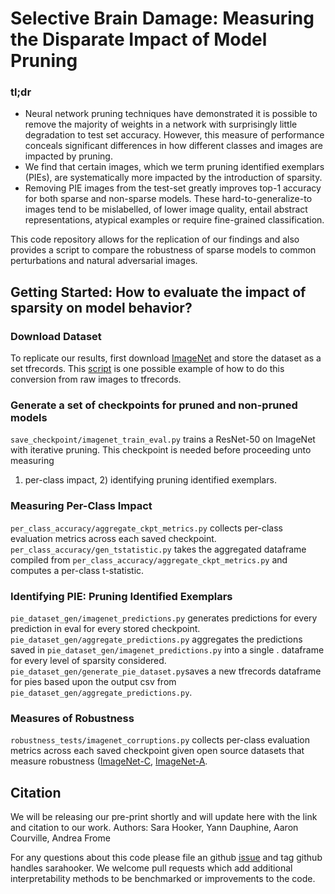 # Selective Brain Damage: Measuring the Disparate Impact of Model Pruning

### tl;dr

- Neural network pruning techniques have demonstrated it is possible to remove the majority of weights in a network with surprisingly little degradation to test set accuracy. However, this measure of performance conceals significant differences in how different classes and images are impacted by pruning.
- We find that certain images, which we term pruning identified exemplars (PIEs), are systematically more impacted by the introduction of sparsity.
- Removing PIE images from the test-set greatly improves top-1 accuracy for both sparse and non-sparse models. These hard-to-generalize-to images tend to be mislabelled, of lower image quality, entail abstract representations, atypical examples or require fine-grained classification.

This code repository allows for the replication of our findings and also provides a script to compare the robustness of sparse models to common perturbations and natural adversarial images.

## Getting Started: How to evaluate the impact of sparsity on model behavior?

### Download Dataset

To replicate our results, first download [ImageNet](http://www.image-net.org/) and store the dataset as a set tfrecords. This [script](https://github.com/tensorflow/models/blob/master/research/inception/inception/data/build_image_data.py) is one possible example of how to do this conversion from raw images to tfrecords.

### Generate a set of checkpoints for pruned and non-pruned models

```save_checkpoint/imagenet_train_eval.py``` trains a ResNet-50 on ImageNet with
iterative pruning. This checkpoint is needed before proceeding unto measuring
1) per-class impact, 2) identifying pruning identified exemplars.

### Measuring Per-Class Impact

```per_class_accuracy/aggregate_ckpt_metrics.py``` collects per-class evaluation metrics across each saved checkpoint.
```per_class_accuracy/gen_tstatistic.py``` takes the aggregated dataframe compiled from ```per_class_accuracy/aggregate_ckpt_metrics.py``` and computes a per-class t-statistic.

### Identifying PIE: Pruning Identified Exemplars

```pie_dataset_gen/imagenet_predictions.py``` generates predictions for every prediction in eval for every stored checkpoint.
```pie_dataset_gen/aggregate_predictions.py``` aggregates the predictions saved in ```pie_dataset_gen/imagenet_predictions.py``` into a single . dataframe for every level of sparsity considered.
```pie_dataset_gen/generate_pie_dataset.py```saves a new tfrecords dataframe for pies based upon the output csv from ```pie_dataset_gen/aggregate_predictions.py```.

### Measures of Robustness

```robustness_tests/imagenet_corruptions.py``` collects per-class evaluation metrics across each saved checkpoint given open source datasets that measure robustness ([ImageNet-C](https://github.com/hendrycks/robustness), [ImageNet-A](https://github.com/hendrycks/natural-adv-examples).

## Citation
We will be releasing our pre-print shortly and will update here with the link and citation to our work.
Authors: Sara Hooker, Yann Dauphine, Aaron Courville, Andrea Frome

For any questions about this code please file an github [issue](https://github.com/google-research/google-research/issues) and tag github handles sarahooker. We welcome pull requests which add additional interpretability methods to be benchmarked or improvements to the code.




